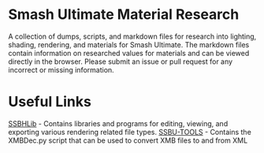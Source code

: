 # Smash Ultimate Material Research
A collection of dumps, scripts, and markdown files for research into lighting, shading, rendering, and materials for Smash Ultimate.
The markdown files contain information on researched values for materials and can be viewed directly
in the browser. Please submit an issue or pull request for any incorrect or missing information.

# Useful Links
[SSBHLib](https://github.com/Ploaj/SSBHLib) - Contains libraries and programs for editing, viewing, and exporting various rendering related file types.
[SSBU-TOOLS](https://github.com/Sammi-Husky/SSBU-TOOLS) - Contains the XMBDec.py script that can be used to convert XMB files to and from XML
